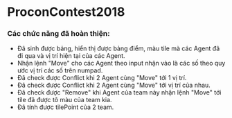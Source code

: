# ProconContest2018

### Các chức năng đã hoàn thiện:
- Đã sinh được bảng, hiển thị được bảng điểm, màu tile mà các Agent đã đi qua và vị trí hiện tại của các Agent.
- Nhận lệnh "Move" cho các Agent theo input nhận vào là các số theo quy ước vị trí các số trên numpad.
- Đã check được Conflict khi 2 Agent cùng "Move" tới 1 vị trí.
- Đã check được Conflict khi 2 Agent cùng "Move" tới vị trí của nhau.
- Đã check được "Remove" khi Agent của team này nhận lệnh "Move" tới tile đã được tô màu của team kia.
- Đã tính được tilePoint của 2 team.
